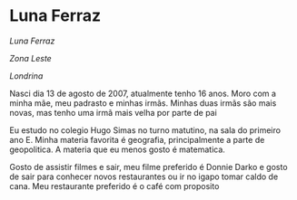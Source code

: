 <H1>Luna Ferraz</H1>

<p><em>Luna Ferraz</em></p>
<p><em>Zona Leste</em></p>
<p><em>Londrina</em></p>

<p>Nasci dia 13 de agosto de 2007, atualmente tenho 16 anos.
Moro com a minha mãe, meu padrasto e minhas irmãs.
Minhas duas irmãs são mais novas, mas tenho uma irmã mais velha por parte de pai</p>

<p>Eu estudo no colegio Hugo Simas no turno matutino,
na sala do primeiro ano E. Minha materia favorita é geografia, principalmente a parte de geopolitica.
A materia que eu menos gosto é matematica.</p>

<P>Gosto de assistir filmes e sair,
meu filme preferido é Donnie Darko e gosto de sair
para conhecer novos restaurantes ou ir no igapo tomar caldo de cana. 
Meu restaurante preferido é o café com proposito</P>
